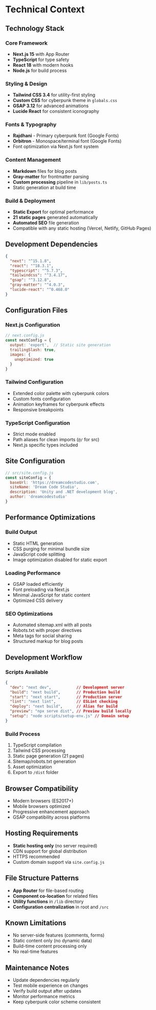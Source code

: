 # Technical Context

## Technology Stack

### Core Framework
- **Next.js 15** with App Router
- **TypeScript** for type safety
- **React 18** with modern hooks
- **Node.js** for build process

### Styling & Design
- **Tailwind CSS 3.4** for utility-first styling
- **Custom CSS** for cyberpunk theme in `globals.css`
- **GSAP 3.12** for advanced animations
- **Lucide React** for consistent iconography

### Fonts & Typography
- **Rajdhani** - Primary cyberpunk font (Google Fonts)
- **Orbitron** - Monospace/terminal font (Google Fonts)
- Font optimization via Next.js font system

### Content Management
- **Markdown** files for blog posts
- **Gray-matter** for frontmatter parsing
- **Custom processing** pipeline in `lib/posts.ts`
- Static generation at build time

### Build & Deployment
- **Static Export** for optimal performance
- **21 static pages** generated automatically
- **Automated SEO** file generation
- Compatible with any static hosting (Vercel, Netlify, GitHub Pages)

## Development Dependencies
```json
{
  "next": "^15.1.8",
  "react": "^18.3.1", 
  "typescript": "^5.7.3",
  "tailwindcss": "^3.4.17",
  "gsap": "^3.12.8",
  "gray-matter": "^4.0.3",
  "lucide-react": "^0.468.0"
}
```

## Configuration Files

### Next.js Configuration
```javascript
// next.config.js
const nextConfig = {
  output: 'export',  // Static site generation
  trailingSlash: true,
  images: {
    unoptimized: true
  }
}
```

### Tailwind Configuration
- Extended color palette with cyberpunk colors
- Custom fonts configuration
- Animation keyframes for cyberpunk effects
- Responsive breakpoints

### TypeScript Configuration
- Strict mode enabled
- Path aliases for clean imports (`@/` for src)
- Next.js specific types included

## Site Configuration
```javascript
// src/site.config.js
const siteConfig = {
  baseUrl: 'https://dreamcodestudio.com',
  siteName: 'Dream Code Studio',
  description: 'Unity and .NET development blog',
  author: 'dreamcodestudio'
}
```

## Performance Optimizations

### Build Output
- Static HTML generation
- CSS purging for minimal bundle size
- JavaScript code splitting
- Image optimization disabled for static export

### Loading Performance
- GSAP loaded efficiently
- Font preloading via Next.js
- Minimal JavaScript for static content
- Optimized CSS delivery

### SEO Optimizations
- Automated sitemap.xml with all posts
- Robots.txt with proper directives
- Meta tags for social sharing
- Structured markup for blog posts

## Development Workflow

### Scripts Available
```json
{
  "dev": "next dev",           // Development server
  "build": "next build",       // Production build
  "start": "next start",       // Production server
  "lint": "next lint",         // ESLint checking
  "deploy": "next build",      // Alias for build
  "preview": "npx serve dist", // Preview build locally
  "setup": "node scripts/setup-env.js" // Domain setup
}
```

### Build Process
1. TypeScript compilation
2. Tailwind CSS processing
3. Static page generation (21 pages)
4. Sitemap/robots.txt generation
5. Asset optimization
6. Export to `/dist` folder

## Browser Compatibility
- Modern browsers (ES2017+)
- Mobile browsers optimized
- Progressive enhancement approach
- GSAP compatibility across platforms

## Hosting Requirements
- **Static hosting only** (no server required)
- CDN support for global distribution
- HTTPS recommended
- Custom domain support via `site.config.js`

## File Structure Patterns
- **App Router** for file-based routing
- **Component co-location** for related files
- **Utility functions** in `/lib` directory
- **Configuration centralization** in root and `/src`

## Known Limitations
- No server-side features (comments, forms)
- Static content only (no dynamic data)
- Build-time content processing only
- No real-time features

## Maintenance Notes
- Update dependencies regularly
- Test mobile experience on changes
- Verify build output after updates
- Monitor performance metrics
- Keep cyberpunk color scheme consistent 